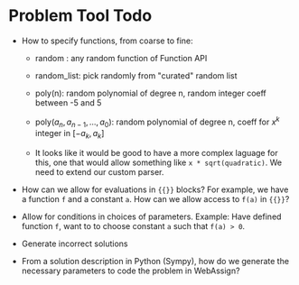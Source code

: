# Problem Tool Todo

- How to specify functions, from coarse to fine: 
    - random :  any random function of Function API
    - random_list: pick randomly from "curated" random list 
    - poly(n): random polynomial of degree n, random integer coeff between -5 and 5
    - poly($a_n, a_{n-1}, ..., a_0$): random polynomial of degree n, coeff for $x^k$ integer in $[-a_k,a_k]$

    - It looks like it would be good to have a more complex laguage for this, one that would allow something like ``x * sqrt(quadratic)``. We need to extend our custom parser.

- How can we allow for evaluations in `{{}}` blocks? 
    For example, we have a function `f` and a constant `a`. How can we allow access to `f(a)` in `{{}}`? 

- Allow for conditions in choices of parameters.
    Example: Have defined function `f`, want to to choose constant `a` such that `f(a) > 0`.

- Generate incorrect solutions

- From a solution description in Python (Sympy), how do we generate the necessary parameters to code the problem in WebAssign?